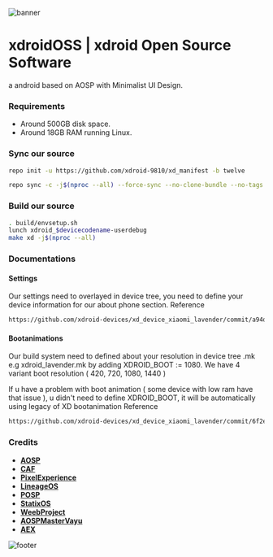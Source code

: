 ![banner](https://raw.githubusercontent.com/xdroid-oss/.github/55654e4a1b88977f60e2116d7cbeed17e87f450b/banner.png)
# xdroidOSS | xdroid Open Source Software
a android based on AOSP with Minimalist UI Design.

### Requirements
- Around 500GB disk space.
- Around 18GB RAM running Linux.

### Sync our source ###
```bash
repo init -u https://github.com/xdroid-9810/xd_manifest -b twelve
```
```bash
repo sync -c -j$(nproc --all) --force-sync --no-clone-bundle --no-tags
```

### Build our source ###
```bash
. build/envsetup.sh
lunch xdroid_$devicecodename-userdebug
make xd -j$(nproc --all)
```

### Documentations ###
#### Settings
Our settings need to overlayed in device tree, you need to define your device information for our about phone section.
Reference
```bash
https://github.com/xdroid-devices/xd_device_xiaomi_lavender/commit/a94de499460e5a84aeb4cdac0c4e82ce5d88de4f
```
#### Bootanimations
Our build system need to defined about your resolution in device tree .mk e.g xdroid_lavender.mk by adding XDROID_BOOT := 1080.
We have 4 variant boot resolution ( 420, 720, 1080, 1440 )

If u have a problem with boot animation ( some device with low ram have that issue ), u didn't need to define XDROID_BOOT, it will be automatically using legacy of XD bootanimation
Reference
```bash
https://github.com/xdroid-devices/xd_device_xiaomi_lavender/commit/6f2ed2af8ee5a6165ffd231d368b03cbee5e3989
```
### Credits ###
 * [**AOSP**](https://android.googlesource.com)
 * [**CAF**](https://source.codeaurora.org)
 * [**PixelExperience**](https://github.com/PixelExperience)
 * [**LineageOS**](https://github.com/LineageOS)
 * [**POSP**](https://github.com/PotatoProject)
 * [**StatixOS**](https://github.com/StatiXOS)
 * [**WeebProject**](https://github.com/WeebProject)
 * [**AOSPMasterVayu**](https://github.com/AOSP-Master-Vayu)
 * [**AEX**](https://github.com/AospExtended)

![footer](https://github.com/xdroid-oss/.github/raw/main/footer.png)
